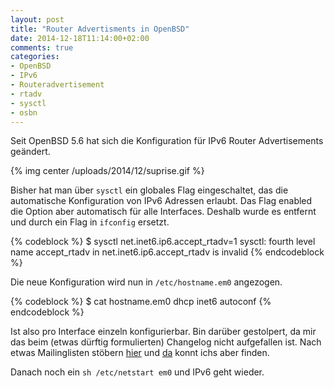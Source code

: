 ```yaml
---
layout: post
title: "Router Advertisments in OpenBSD"
date: 2014-12-18T11:14:00+02:00
comments: true
categories:
- OpenBSD
- IPv6
- Routeradvertisement
- rtadv
- sysctl
- osbn
---
```

Seit OpenBSD 5.6 hat sich die Konfiguration für IPv6 Router Advertisements
geändert.

{% img center /uploads/2014/12/suprise.gif %}

Bisher hat man über `sysctl` ein globales Flag eingeschaltet, das die
automatische Konfiguration von IPv6 Adressen erlaubt. Das Flag enabled die
Option aber automatisch für alle Interfaces. Deshalb wurde es entfernt und durch
ein Flag in `ifconfig` ersetzt.

{% codeblock %}
$ sysctl net.inet6.ip6.accept_rtadv=1
sysctl: fourth level name accept_rtadv in net.inet6.ip6.accept_rtadv is invalid
{% endcodeblock %}

Die neue Konfiguration wird nun in `/etc/hostname.em0` angezogen.

{% codeblock %}
$ cat hostname.em0
dhcp
inet6 autoconf
{% endcodeblock %}

Ist also pro Interface einzeln konfigurierbar. Bin darüber gestolpert, da mir
das beim (etwas dürftig formulierten) Changelog nicht aufgefallen ist. Nach
etwas Mailinglisten stöbern
[hier](http://marc.info/?l=openbsd-tech&m=140632650926622&w=2) und
[da](http://marc.info/?l=openbsd-tech&m=140632650926622&w=2) konnt ichs aber
finden.

Danach noch ein `sh /etc/netstart em0` und IPv6 geht wieder.
